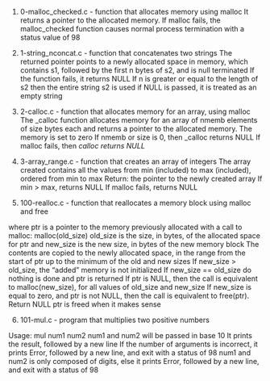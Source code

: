 1. 0-malloc_checked.c - function that allocates memory using malloc
It returns a pointer to the allocated memory.
If malloc fails, the malloc_checked function causes normal process termination with a status value of 98

2. 1-string_nconcat.c - function that concatenates two strings
The returned pointer points to a newly allocated space in memory, which contains s1, followed by the first n bytes of s2, and is null terminated
If the function fails, it returns NULL
If n is greater or equal to the length of s2 then the entire string s2 is used
if NULL is passed, it is treated as an empty string

3. 2-calloc.c - function that allocates memory for an array, using malloc
The _calloc function allocates memory for an array of nmemb elements of size bytes each and returns a pointer to the allocated memory.
The memory is set to zero
If nmemb or size is 0, then _calloc returns NULL
If malloc fails, then _calloc returns NULL_

4. 3-array_range.c - function that creates an array of integers
The array created contains all the values from min (included) to max (included), ordered from min to max
Return: the pointer to the newly created array
If min > max, returns NULL
If malloc fails, returns NULL

5. 100-realloc.c - function that reallocates a memory block using malloc and free

where ptr is a pointer to the memory previously allocated with a call to malloc: malloc(old_size)
old_size is the size, in bytes, of the allocated space for ptr and new_size is the new size, in bytes of the new memory block
The contents are copied to the newly allocated space, in the range from the start of ptr up to the minimum of the old and new sizes
If new_size > old_size, the “added” memory is not initialized
If new_size == old_size do nothing is done and ptr is returned
If ptr is NULL, then the call is equivalent to malloc(new_size), for all values of old_size and new_size
If new_size is equal to zero, and ptr is not NULL, then the call is equivalent to free(ptr). Return NULL
ptr is freed when it makes sense

6. 101-mul.c - program that multiplies two positive numbers

Usage: mul num1 num2
num1 and num2 will be passed in base 10
It prints the result, followed by a new line
If the number of arguments is incorrect, it prints Error, followed by a new line, and exit with a status of 98
num1 and num2 is only composed of digits, else it prints Error, followed by a new line, and exit with a status of 98
